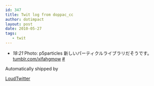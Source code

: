 ```yaml
---
id: 347
title: Twit log from doppac_cc
author: dotimpact
layout: post
date: 2010-05-27
tags:
   - twit
---
```

<ul class="loudtwitter">
  <li>
    <em>18:21</em> Photo: p5particles 新しいパーティクルライブラリだそうです。 <a href="http://tumblr.com/xifahgmow">tumblr.com/xifahgmow</a> <a href="http://twitter.com/doppac_cc/statuses/14752097746">#</a>
  </li>
</ul>Automatically shipped by 

[LoudTwitter][1]

 [1]: http://www.loudtwitter.com
